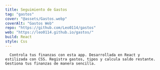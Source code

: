 ```yaml
---
title: Seguimiento de Gastos
tag: "gastos"
cover: "@assets/Gastos.webp"
coverAlt: "Gastos Web"
repo: "https://github.com/Leo0114/gastos"
web: "https://leo0114.github.io/gastos/"
build: React
style: Css
---
```


      Controla tus finanzas con esta app. Desarrollada en React y estilizada con CSS. Registra gastos, tipos y calcula saldo restante. Gestiona tus finanzas de manera sencilla.
